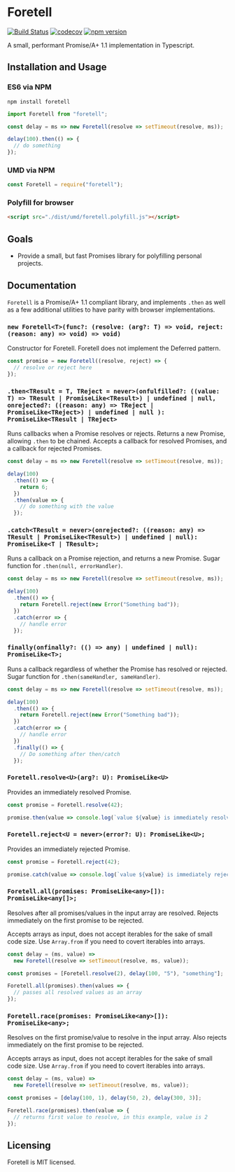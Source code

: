 # Foretell

[![Build Status](https://travis-ci.com/Bluefinger/foretell.svg?branch=master)](https://travis-ci.com/Bluefinger/foretell) [![codecov](https://codecov.io/gh/Bluefinger/foretell/branch/master/graph/badge.svg)](https://codecov.io/gh/Bluefinger/foretell) [![npm version](https://badge.fury.io/js/foretell.svg)](https://badge.fury.io/js/foretell)

A small, performant Promise/A+ 1.1 implementation in Typescript.

## Installation and Usage

### ES6 via NPM

```
npm install foretell
```

```js
import Foretell from "foretell";

const delay = ms => new Foretell(resolve => setTimeout(resolve, ms));

delay(100).then(() => {
  // do something
});
```

### UMD via NPM

```js
const Foretell = require("foretell");
```

### Polyfill for browser

```html
<script src="./dist/umd/foretell.polyfill.js"></script>
```

## Goals

- Provide a small, but fast Promises library for polyfilling personal projects.

## Documentation

`Foretell` is a Promise/A+ 1.1 compliant library, and implements `.then` as well as a few additional utilities to have parity with browser implementations.

### `new Foretell<T>(func?: (resolve: (arg?: T) => void, reject: (reason: any) => void) => void)`

Constructor for Foretell. Foretell does not implement the Deferred pattern.

```js
const promise = new Foretell((resolve, reject) => {
  // resolve or reject here
});
```

### `.then<TResult = T, TReject = never>(onfulfilled?: ((value: T) => TResult | PromiseLike<TResult>) | undefined | null, onrejected?: ((reason: any) => TReject | PromiseLike<TReject>) | undefined | null ): PromiseLike<TResult | TReject>`

Runs callbacks when a Promise resolves or rejects. Returns a new Promise, allowing `.then` to be chained. Accepts a callback for resolved Promises, and a callback for rejected Promises.

```js
const delay = ms => new Foretell(resolve => setTimeout(resolve, ms));

delay(100)
  .then(() => {
    return 6;
  })
  .then(value => {
    // do something with the value
  });
```

### `.catch<TResult = never>(onrejected?: ((reason: any) => TResult | PromiseLike<TResult>) | undefined | null): PromiseLike<T | TResult>;`

Runs a callback on a Promise rejection, and returns a new Promise. Sugar function for `.then(null, errorHandler)`.

```js
const delay = ms => new Foretell(resolve => setTimeout(resolve, ms));

delay(100)
  .then(() => {
    return Foretell.reject(new Error("Something bad"));
  })
  .catch(error => {
    // handle error
  });
```

### `finally(onfinally?: (() => any) | undefined | null): PromiseLike<T>;`

Runs a callback regardless of whether the Promise has resolved or rejected. Sugar function for `.then(sameHandler, sameHandler)`.

```js
const delay = ms => new Foretell(resolve => setTimeout(resolve, ms));

delay(100)
  .then(() => {
    return Foretell.reject(new Error("Something bad"));
  })
  .catch(error => {
    // handle error
  })
  .finally(() => {
    // Do something after then/catch
  });
```

### `Foretell.resolve<U>(arg?: U): PromiseLike<U>`

Provides an immediately resolved Promise.

```js
const promise = Foretell.resolve(42);

promise.then(value => console.log(`value ${value} is immediately resolved`));
```

### `Foretell.reject<U = never>(error?: U): PromiseLike<U>;`

Provides an immediately rejected Promise.

```js
const promise = Foretell.reject(42);

promise.catch(value => console.log(`value ${value} is immediately rejected`));
```

### `Foretell.all(promises: PromiseLike<any>[]): PromiseLike<any[]>;`

Resolves after all promises/values in the input array are resolved. Rejects immediately on the first promise to be rejected.

Accepts arrays as input, does not accept iterables for the sake of small code size. Use `Array.from` if you need to covert iterables into arrays.

```js
const delay = (ms, value) =>
  new Foretell(resolve => setTimeout(resolve, ms, value));

const promises = [Foretell.resolve(2), delay(100, "5"), "something"];

Foretell.all(promises).then(values => {
  // passes all resolved values as an array
});
```

### `Foretell.race(promises: PromiseLike<any>[]): PromiseLike<any>;`

Resolves on the first promise/value to resolve in the input array. Also rejects immediately on the first promise to be rejected.

Accepts arrays as input, does not accept iterables for the sake of small code size. Use `Array.from` if you need to covert iterables into arrays.

```js
const delay = (ms, value) =>
  new Foretell(resolve => setTimeout(resolve, ms, value));

const promises = [delay(100, 1), delay(50, 2), delay(300, 3)];

Foretell.race(promises).then(value => {
  // returns first value to resolve, in this example, value is 2
});
```

## Licensing

Foretell is MIT licensed.
